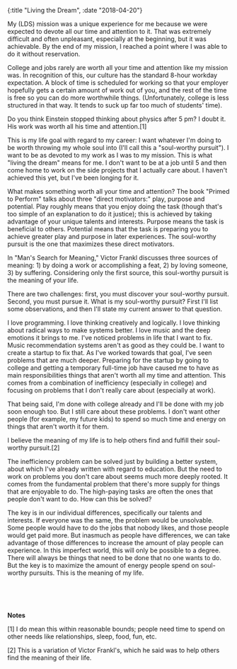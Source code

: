 {:title "Living the Dream", :date "2018-04-20"}

My (LDS) mission was a unique experience for me because we were
expected to devote all our time and attention to it. That was
extremely difficult and often unpleasant, especially at the beginning,
but it was achievable. By the end of my mission, I reached a point
where I was able to do it without reservation.

College and jobs rarely are worth all your time and attention like my
mission was. In recognition of this, our culture has the standard
8-hour workday expectation. A block of time is scheduled for working
so that your employer hopefully gets a certain amount of work out of
you, and the rest of the time is free so you can do more worthwhile
things. (Unfortunately, college is less structured in that way. It
tends to suck up far too much of students' time).

Do you think Einstein stopped thinking about physics after 5 pm? I
doubt it. His work was worth all his time and attention.[1]

This is my life goal with regard to my career: I want whatever I'm
doing to be worth throwing my whole soul into (I'll call this a
"soul-worthy pursuit"). I want to be as devoted to my work as I was to
my mission. This is what "living the dream" means for me. I don't want
to be at a job until 5 and then come home to work on the side projects
that I actually care about. I haven't achieved this yet, but I've been
longing for it.

What makes something worth all your time and attention? The book
"Primed to Perform" talks about three "direct motivators:" play,
purpose and potential. Play roughly means that you enjoy doing the
task (though that's too simple of an explanation to do it justice);
this is achieved by taking advantage of your unique talents and
interests. Purpose means the task is beneficial to others. Potential
means that the task is preparing you to achieve greater play and
purpose in later experiences. The soul-worthy pursuit is the one that
maximizes these direct motivators.

In "Man's Search for Meaning," Victor Frankl discusses three sources
of meaning: 1) by doing a work or accomplishing a feat, 2) by loving
someone, 3) by suffering. Considering only the first source, this
soul-worthy pursuit is the meaning of your life.

There are two challenges: first, you must discover your soul-worthy
pursuit. Second, you must pursue it. What is my soul-worthy pursuit?
First I'll list some observations, and then I'll state my current
answer to that question.

I love programming. I love thinking creatively and logically. I love
thinking about radical ways to make systems better. I love music and
the deep emotions it brings to me. I've noticed problems in life that
I want to fix. Music recommendation systems aren't as good as they
could be. I want to create a startup to fix that. As I've worked
towards that goal, I've seen problems that are much deeper. Preparing
for the startup by going to college and getting a temporary full-time
job have caused me to have as main responsibilities things that aren't
worth all my time and attention. This comes from a combination of
inefficiency (especially in college) and focusing on problems that I
don't really care about (especially at work).

That being said, I'm done with college already and I'll be done with
my job soon enough too. But I still care about these problems. I don't
want other people (for example, my future kids) to spend so
much time and energy on things that aren't worth it for them.

I believe the meaning of my life is to help others find and fulfill
their soul-worthy pursuit.[2]

The inefficiency problem can be solved just by building a better
system, about which I've already written with regard to education. But
the need to work on problems you don't care about seems much more
deeply rooted. It comes from the fundamental problem that there's more
supply for things that are enjoyable to do. The high-paying tasks are
often the ones that people don't want to do. How can this be solved?

The key is in our individual differences, specifically our talents and
interests. If everyone was the same, the problem would be unsolvable.
Some people would have to do the jobs that nobody likes, and those
people would get paid more. But inasmuch as people have differences,
we can take advantage of those differences to increase the amount of
play people can experience. In this imperfect world, this will only be
possible to a degree. There will always be things that need to be done
that no one wants to do. But the key is to maximize the amount of
energy people spend on soul-worthy pursuits. This is the meaning of my
life.

<br> <br> <br>

**Notes**

[1] I do mean this within reasonable bounds; people need time to
spend on other needs like relationships, sleep, food, fun, etc.

[2] This is a variation of Victor Frankl's, which he said was
to help others find the meaning of their life.

